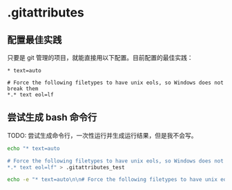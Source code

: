 # .gitattributes

## 配置最佳实践

只要是 git 管理的项目，就能直接用以下配置。目前配置的最佳实践：

```text
* text=auto

# Force the following filetypes to have unix eols, so Windows does not break them
*.* text eol=lf
```

## 尝试生成 bash 命令行

TODO: 尝试生成命令行，一次性运行并生成运行结果，但是我不会写。

```bash
echo "* text=auto

# Force the following filetypes to have unix eols, so Windows does not break them
*.* text eol=lf" > .gitattributes_test
```

```bash
echo -e "* text=auto\n\n# Force the following filetypes to have unix eols, so Windows does not break them\n*.* text eol=lf" > .gitattributes_test
```
